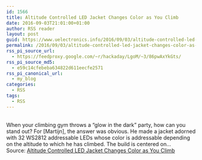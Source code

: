 ```yaml
---
id: 1566
title: Altitude Controlled LED Jacket Changes Color as You Climb
date: 2016-09-03T21:01:00+01:00
author: RSS reader
layout: post
guid: https://www.uelectronics.info/2016/09/03/altitude-controlled-led-jacket-changes-color-as-you-climb/
permalink: /2016/09/03/altitude-controlled-led-jacket-changes-color-as-you-climb/
rss_pi_source_url:
  - https://feedproxy.google.com/~r/hackaday/LgoM/~3/86pwAxYkGts/
rss_pi_source_md5:
  - e59c14cfebeba634822d611eecfe2571
rss_pi_canonical_url:
  - my_blog
categories:
  - RSS
tags:
  - RSS
---
```

&#013;  
When your climbing gym throws a “glow in the dark” party, how can you stand out? For [Martijn], the answer was obvious. He made a jacket adorned with 32 WS2812 addressable LEDs whose color is addressable depending on the altitude to which he has climbed. The build is centered on…&#013;  
Source: <a href="https://feedproxy.google.com/~r/hackaday/LgoM/~3/86pwAxYkGts/" target="_blank">Altitude Controlled LED Jacket Changes Color as You Climb</a>